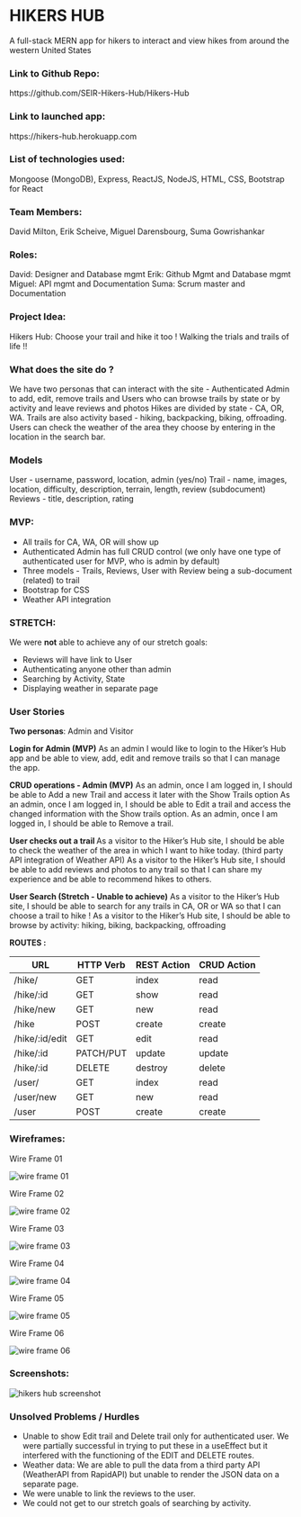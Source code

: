 # HIKERS HUB
A full-stack MERN app for hikers to interact and view hikes from around the western United States


<h3>Link to Github Repo: </h3>
https://github.com/SEIR-Hikers-Hub/Hikers-Hub

<h3>Link to launched app:</h3>
https://hikers-hub.herokuapp.com

<h3>List of technologies used:</h3>
Mongoose (MongoDB), Express, ReactJS, NodeJS, HTML, CSS, Bootstrap for React


<h3>Team Members:</h3> 
David Milton, Erik Scheive, Miguel Darensbourg, Suma Gowrishankar

<h3>Roles: </h3> 
David: Designer and Database mgmt
Erik: Github Mgmt and Database mgmt
Miguel: API mgmt and Documentation
Suma: Scrum master and Documentation 

<h3>Project Idea:</h3> 
Hikers Hub: Choose your trail and hike it too ! Walking the trials and trails of life !!

<h3>What does the site do ?</h3>
We have two personas that can interact with the site - Authenticated Admin to add, edit, remove trails and Users who can browse trails by state or by activity and leave reviews and photos
Hikes are divided by state - CA, OR, WA.
Trails are also activity based - hiking, backpacking, biking, offroading.
Users can check the weather of the area they choose by entering in the location in the search bar.

<h3>Models</h3>
User - username, password, location, admin (yes/no)
Trail - name, images, location, difficulty, description, terrain, length, review (subdocument)
Reviews - title, description, rating 

<h3>MVP:</h3>
<ul>
<li> All trails for CA, WA, OR will show up </li>
<li> Authenticated Admin has full CRUD control (we only have one type of authenticated user for MVP, who is admin by default) </li>
<li> Three models - Trails, Reviews, User with Review being a sub-document (related) to trail </li>
<li> Bootstrap for CSS </li>
<li> Weather API integration </li>
</ul>

<h3>STRETCH:</h3>
We were <b>not</b> able to achieve any of our stretch goals:
<ul>
<li> Reviews will have link to User </li>
<li> Authenticating anyone other than admin </li>
<li> Searching by Activity, State </li>
<li> Displaying weather in separate page </li>
</ul>

 
<h3>User Stories</h3>
<b>Two personas</b>: Admin and Visitor

<b>Login for Admin (MVP)</b>
As an admin I would like to login to the Hiker’s Hub app and be able to view, add, edit and remove trails so that I can manage the app.

<b>CRUD operations - Admin (MVP)</b>
As an admin, once I am logged in, I should be able to Add a new Trail and access it later with the Show Trails option
As an admin, once I am logged in, I should be able to Edit a trail and access the changed information with the Show trails option. 
As an admin, once I am logged in, I should be able to Remove a trail. 

<b>User checks out a trail </b>
As a visitor to the Hiker’s Hub site, I should be able to check the weather of the area in which I want to hike today. (third party API integration of Weather API) 
As a visitor to the Hiker’s Hub site, I should be able to add reviews and photos to any trail so that I can share my experience and be able to recommend hikes to others.

<b>User Search (Stretch - Unable to achieve)</b>
As a visitor to the Hiker’s Hub site, I should be able to search for any trails in CA, OR or WA so that I can choose a trail to hike !
As a visitor to the Hiker’s Hub site, I should be able to browse by activity: hiking, biking, backpacking, offroading


<b>ROUTES :</b> 

| **URL**   | **HTTP Verb** | **REST Action** | **CRUD Action** |
| --------- | ------------- | --------------- | --------------- |
| /hike/    | GET           | index           | read            |
| /hike/:id | GET           | show            | read            |
| /hike/new | GET           | new             | read            |
| /hike     | POST          | create          | create          |
| /hike/:id/edit | GET      | edit            | read            |
| /hike/:id | PATCH/PUT     | update          | update          |
| /hike/:id | DELETE        | destroy         | delete          |
| /user/    | GET           | index           | read            |
| /user/new | GET           | new             | read            |
| /user     | POST          | create          | create          |



<h3>Wireframes:</h3>
<p>Wire Frame 01</p>
<img src="https://user-images.githubusercontent.com/115300440/210291294-e271ba4e-f8d7-4297-b1db-4840e567a2d1.jpg" alt="wire frame 01"/>

<p>Wire Frame 02</p>
<img src="https://user-images.githubusercontent.com/115300440/210291298-626a2857-5854-454d-a792-d75d8dea6cce.jpg" alt="wire frame 02"/>

<p>Wire Frame 03</p>
<img src="https://user-images.githubusercontent.com/115300440/210291300-9c268dcf-5ec2-40c3-aa89-208f47bb5056.jpg" alt="wire frame 03"/>

<p>Wire Frame 04</p>
<img src="https://user-images.githubusercontent.com/115300440/210291301-8e59c850-2567-4c87-9aeb-409635120599.jpg" alt="wire frame 04"/>

<p>Wire Frame 05</p>
<img src="https://user-images.githubusercontent.com/115300440/210291304-98a95815-f439-4272-9674-149fae73b650.jpg" alt="wire frame 05"/>

<p>Wire Frame 06</p>
<img src="https://user-images.githubusercontent.com/115300440/210291306-0cc3daf5-11d1-4552-81b4-5ba3c73f7cb1.jpg" alt="wire frame 06"/>


<h3>Screenshots:</h3>
<img src="https://user-images.githubusercontent.com/115961145/210290895-dd136e65-cc97-47f8-ae55-16dc54f4feea.png" alt="hikers hub screenshot"/>


<h3>Unsolved Problems / Hurdles </h3>
<ul>
<li> Unable to show Edit trail and Delete trail only for authenticated user. We were partially successful in trying to put these in a useEffect but it interfered with the functioning of the EDIT and DELETE routes. </li>
<li> Weather data: We are able to pull the data from a third party API (WeatherAPI from RapidAPI) but unable to render the JSON data on a separate page.</li>
<li> We were unable to link the reviews to the user. </li>
<li> We could not get to our stretch goals of searching by activity. </li>
</ul>


